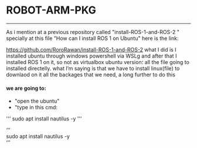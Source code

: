# ROBOT-ARM-PKG

__________________________________________________________________

As i mention at a previous repository called "install-ROS-1-and-ROS-2
" specially at this file "How can I install ROS 1 on Ubuntu" here is the link:

https://github.com/RoroRawan/install-ROS-1-and-ROS-2 what I did is I installed ubuntu through windows powershell via WSLg and after that I installed ROS 1 on it, so not as virtualbox ubuntu version؛ all the file going to installed directelly. what I’m saying is that we have to install linux(file) to downlaod on it all the backages that we need, a long further to do this
#### we are going to:

* "open the ubuntu"
* "type in this cmd:

'''
sudo apt install nautilus -y
'''

<p class="has-line-data" data-line-start="1" data-line-end="4">‘’’<br>
sudo apt install nautilus -y<br>
‘’’</p>

